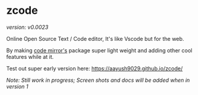 # zcode
*version:  v0.0023*

Online Open Source Text / Code editor, It's like Vscode but for the web.

By making [code mirror's](https://github.com/codemirror/CodeMirror) package super light weight and adding other cool features while at it.

Test out super early version here: https://aayush9029.github.io/zcode/



*Note: Still work in progress; Screen shots and docs will be added when in version 1*
